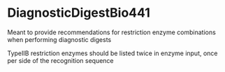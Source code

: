 # DiagnosticDigestBio441

Meant to provide recommendations for restriction enzyme combinations when performing diagnostic digests

TypeIIB restriction enzymes should be listed twice in enzyme input, once per side of the recognition sequence
